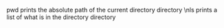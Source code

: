pwd prints the absolute path of the current directory directory \nls prints a list of what is in the directory directory
